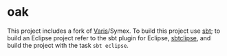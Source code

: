 # oak

This project includes a fork of [Varis](https://github.com/git1997/VarAnalysis)/Symex. To build this project use [sbt](http://www.scala-sbt.org/index.html); to build  an Eclipse project refer to the sbt plugin for Eclipse, [sbtclipse](https://github.com/typesafehub/sbteclipse), and build the project with the task `sbt eclipse`.
